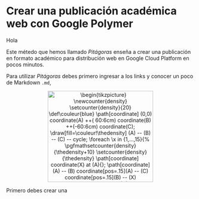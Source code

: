 # Crear una publicación académica web con Google Polymer

Hola

Este métedo que hemos llamado *Pitágoras* enseña a crear una publicación en formato académico para distribución web en Google Cloud Platform en pocos minutos.

Para utilizar *Pitágoras* debes primero ingresar a los links y conocer un poco de Markdown ```.md```, <p align="center"><img alt="\begin{tikzpicture}&#10;\newcounter{density}&#10;\setcounter{density}{20}&#10;    \def\couleur{blue}&#10;    \path[coordinate] (0,0)  coordinate(A)&#10;                ++( 60:6cm) coordinate(B)&#10;                ++(-60:6cm) coordinate(C);&#10;    \draw[fill=\couleur!\thedensity] (A) -- (B) -- (C) -- cycle;&#10;    \foreach \x in {1,...,15}{%&#10;        \pgfmathsetcounter{density}{\thedensity+10}&#10;        \setcounter{density}{\thedensity}&#10;        \path[coordinate] coordinate(X) at (A){};&#10;        \path[coordinate] (A) -- (B) coordinate[pos=.15](A)&#10;                            -- (C) coordinate[pos=.15](B)&#10;                            -- (X) coordinate[pos=.15](C);&#10;        \draw[fill=\couleur!\thedensity] (A)--(B)--(C)--cycle;&#10;    }&#10;\end{tikzpicture}" src="svgs/a00f34be6b1ce8e4820c9852c5e6163e.png" align=middle width="281.2887pt" height="243.69345pt"/></p>

Primero debes crear una 